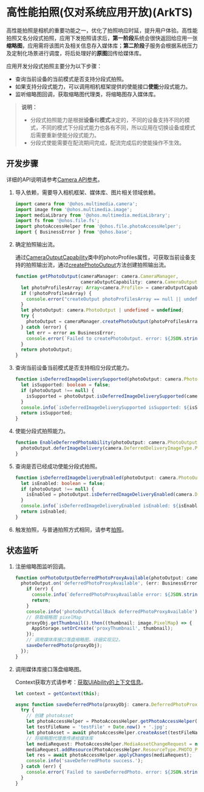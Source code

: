 # 高性能拍照(仅对系统应用开放)(ArkTS)

高性能拍照是相机的重要功能之一，优化了拍照响应时延，提升用户体验。高性能拍照又名分段式拍照，应用下发拍照请求后，**第一阶段**系统会很快返回给应用一张**缩略图**，应用需将该图片及相关信息存入媒体库；**第二阶段**子服务会根据系统压力及定制化场景进行调度，将后处理好的**原图**回传给媒体库。

应用开发分段式拍照主要分为以下步骤：

- 查询当前设备的当前模式是否支持分段式拍照。
- 如果支持分段式能力，可以调用相机框架提供的使能接口**使能**分段式能力。
- 监听缩略图回调，获取缩略图代理类，将缩略图存入媒体库。

> **说明：**
> 
> - 分段式拍照能力是根据**设备**和**模式**决定的，不同的设备支持不同的模式，不同的模式下分段式能力也各有不同，所以应用在切换设备或模式后需要重新使能分段式能力。
> - 分段式使能需要在配流期间完成，配流完成后的使能操作不生效。



## 开发步骤

详细的API说明请参考[Camera API参考](../../reference/apis-camera-kit/js-apis-camera.md)。

1. 导入依赖，需要导入相机框架、媒体库、图片相关领域依赖。

   ```ts
   import camera from '@ohos.multimedia.camera';
   import image from '@ohos.multimedia.image';
   import mediaLibrary from '@ohos.multimedia.mediaLibrary';
   import fs from '@ohos.file.fs';
   import photoAccessHelper from '@ohos.file.photoAccessHelper';
   import { BusinessError } from '@ohos.base';
   ```

2. 确定拍照输出流。

   通过[CameraOutputCapability](../../reference/apis-camera-kit/js-apis-camera.md#cameraoutputcapability)类中的photoProfiles属性，可获取当前设备支持的拍照输出流，通过[createPhotoOutput](../../reference/apis-camera-kit/js-apis-camera.md#createphotooutput11)方法创建拍照输出流。

   ```ts
   function getPhotoOutput(cameraManager: camera.CameraManager, 
                           cameraOutputCapability: camera.CameraOutputCapability): camera.PhotoOutput | undefined {
     let photoProfilesArray: Array<camera.Profile> = cameraOutputCapability.photoProfiles;
     if (!photoProfilesArray) {
       console.error("createOutput photoProfilesArray == null || undefined");
     }
     let photoOutput: camera.PhotoOutput | undefined = undefined;
     try {
       photoOutput = cameraManager.createPhotoOutput(photoProfilesArray[0]);
     } catch (error) {
       let err = error as BusinessError;
       console.error(`Failed to createPhotoOutput. error: ${JSON.stringify(err)}`);
     }
     return photoOutput;
   }
   ```

3. 查询当前设备当前模式是否支持相应分段式能力。

   ```ts
   function isDeferredImageDeliverySupported(photoOutput: camera.PhotoOutput): boolean {
     let isSupported: boolean = false;
     if (photoOutput !== null) {
       isSupported = photoOutput.isDeferredImageDeliverySupported(camera.DeferredDeliveryImageType.PHOTO);
     }
     console.info(`isDeferredImageDeliverySupported isSupported: ${isSupported}`);
     return isSupported;
   }
   ```

4. 使能分段式拍照能力。

   ```ts
   function EnableDeferredPhotoAbility(photoOutput: camera.PhotoOutput): void {
     photoOutput.deferImageDelivery(camera.DeferredDeliveryImageType.PHOTO);
   }
   ```

5. 查询是否已经成功使能分段式拍照。

   ```ts
   function isDeferredImageDeliveryEnabled(photoOutput: camera.PhotoOutput): boolean {
   	 let isEnabled: boolean = false;
     if (photoOutput !== null) {
   	   isEnabled = photoOutput.isDeferredImageDeliveryEnabled(camera.DeferredDeliveryImageType.PHOTO);
     }
     console.info(`isDeferredImageDeliveryEnabled isEnabled: ${isEnabled}`);
     return isEnabled;
   }
   ```

6. 触发拍照，与普通拍照方式相同，请参考[拍照](camera-shooting.md)。



## 状态监听

1. 注册缩略图监听回调。

   ```ts
   function onPhotoOutputDeferredPhotoProxyAvailable(photoOutput: camera.PhotoOutput): void {
     photoOutput.on('deferredPhotoProxyAvailable', (err: BusinessError, proxyObj: camera.DeferredPhotoProxy): void => {
       if (err) {
         console.info(`deferredPhotoProxyAvailable error: ${JSON.stringify(err)}.`);
         return;
       }
       console.info('photoOutPutCallBack deferredPhotoProxyAvailable');
       // 获取缩略图 pixelMap
       proxyObj.getThumbnail().then((thumbnail: image.PixelMap) => {
         AppStorage.setOrCreate('proxyThumbnail', thumbnail);
       });
       // 调用媒体库接口落盘缩略图，详细实现见2。
       saveDeferredPhoto(proxyObj);
     });
   }
   ```

   

2. 调用媒体库接口落盘缩略图。

   Context获取方式请参考：[获取UIAbility的上下文信息](../application-models/uiability-usage.md#获取uiability的上下文信息)。

   ```ts
   let context = getContext(this);
   
   async function saveDeferredPhoto(proxyObj: camera.DeferredPhotoProxy) {    
     try {
       // 创建 photoAsset
       let photoAccessHelper = PhotoAccessHelper.getPhotoAccessHelper(context);
       let testFileName = 'testFile' + Date.now() + '.jpg';
       let photoAsset = await photoAccessHelper.createAsset(testFileName);
       // 将缩略图代理类传递给媒体库
       let mediaRequest: PhotoAccessHelper.MediaAssetChangeRequest = new PhotoAccessHelper.MediaAssetChangeRequest(photoAsset);
       mediaRequest.addResource(PhotoAccessHelper.ResourceType.PHOTO_PROXY, proxyObj);
       let res = await photoAccessHelper.applyChanges(mediaRequest);
       console.info('saveDeferredPhoto success.');
     } catch (err) {
       console.error(`Failed to saveDeferredPhoto. error: ${JSON.stringify(err)}`);
     }
   }
   ```
